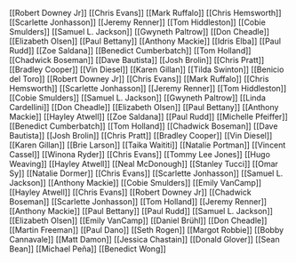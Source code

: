 [[Robert Downey Jr]]
[[Chris Evans]]
[[Mark Ruffalo]]
[[Chris Hemsworth]]
[[Scarlette Jonhasson]]
[[Jeremy Renner]]
[[Tom Hiddleston]]
[[Cobie Smulders]]
[[Samuel L. Jackson]]
[[Gwyneth Paltrow]]
[[Don Cheadle]]
[[Elizabeth Olsen]]
[[Paul Bettany]]
[[Anthony Mackie]]
[[Idris Elba]]
[[Paul Rudd]]
[[Zoe Saldana]]
[[Benedict Cumberbatch]]
[[Tom Holland]]
[[Chadwick Boseman]]
[[Dave Bautista]]
[[Josh Brolin]]
[[Chris Pratt]]
[[Bradley Cooper]]
[[Vin Diesel]]
[[Karen Gillan]]
[[Tilda Swinton]]
[[Benicio del Toro]]
[[Robert Downey Jr]]
[[Chris Evans]]
[[Mark Ruffalo]]
[[Chris Hemsworth]]
[[Scarlette Jonhasson]]
[[Jeremy Renner]]
[[Tom Hiddleston]]
[[Cobie Smulders]]
[[Samuel L. Jackson]]
[[Gwyneth Paltrow]]
[[Linda Cardellini]]
[[Don Cheadle]]
[[Elizabeth Olsen]]
[[Paul Bettany]]
[[Anthony Mackie]]
[[Hayley Atwell]]
[[Zoe Saldana]]
[[Paul Rudd]]
[[Michelle Pfeiffer]]
[[Benedict Cumberbatch]]
[[Tom Holland]]
[[Chadwick Boseman]]
[[Dave Bautista]]
[[Josh Brolin]]
[[Chris Pratt]]
[[Bradley Cooper]]
[[Vin Diesel]]
[[Karen Gillan]]
[[Brie Larson]]
[[Taika Waititi]]
[[Natalie Portman]]
[[Vincent Cassel]]
[[Winona Ryder]]
[[Chris Evans]]
[[Tommy Lee Jones]]
[[Hugo Weaving]]
[[Hayley Atwell]]
[[Neal McDonough]]
[[Stanley Tucci]]
[[Omar Sy]]
[[Natalie Dormer]]
[[Chris Evans]]
[[Scarlette Jonhasson]]
[[Samuel L. Jackson]]
[[Anthony Mackie]]
[[Cobie Smulders]]
[[Emily VanCamp]]
[[Hayley Atwell]]
[[Chris Evans]]
[[Robert Downey Jr]]
[[Chadwick Boseman]]
[[Scarlette Jonhasson]]
[[Tom Holland]]
[[Jeremy Renner]]
[[Anthony Mackie]]
[[Paul Bettany]]
[[Paul Rudd]]
[[Samuel L. Jackson]]
[[Elizabeth Olsen]]
[[Emily VanCamp]]
[[Daniel Brühl]]
[[Don Cheadle]]
[[Martin Freeman]]
[[Paul Dano]]
[[Seth Rogen]]
[[Margot Robbie]]
[[Bobby Cannavale]]
[[Matt Damon]]
[[Jessica Chastain]]
[[Donald Glover]]
[[Sean Bean]]
[[Michael Peña]]
[[Benedict Wong]]
